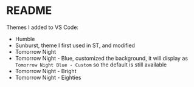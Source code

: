 # README

Themes I added to VS Code:

- Humble
- Sunburst, theme I first used in ST, and modified
- Tomorrow Night
- Tomorrow Night - Blue, customized the background, it will display as `Tomorrow Night Blue - Custom` so the default is still available
- Tomorrow Night - Bright
- Tomorrow Night - Eighties